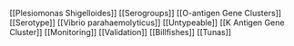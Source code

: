 [[Plesiomonas Shigelloides]]
[[Serogroups]]
[[O-antigen Gene Clusters]]
[[Serotype]]
[[Vibrio parahaemolyticus]]
[[Untypeable]]
[[K Antigen Gene Cluster]]
[[Monitoring]]
[[Validation]]
[[Billfishes]]
[[Tunas]]

